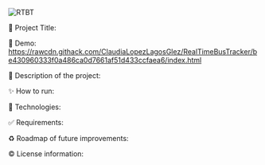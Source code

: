 
![RTBT](https://user-images.githubusercontent.com/101289219/170180847-c5b15808-a5bf-464f-9bfa-26f01111202a.jpg)

📌 Project Title:

👀 Demo: https://rawcdn.githack.com/ClaudiaLopezLagosGlez/RealTimeBusTracker/be430960333f0a486ca0d7661af51d433ccfaea6/index.html 

🎯 Description of the project:

✨ How to run:

🚀 Technologies:

✅ Requirements:

♻️ Roadmap of future improvements: 

©️ License information:
 
